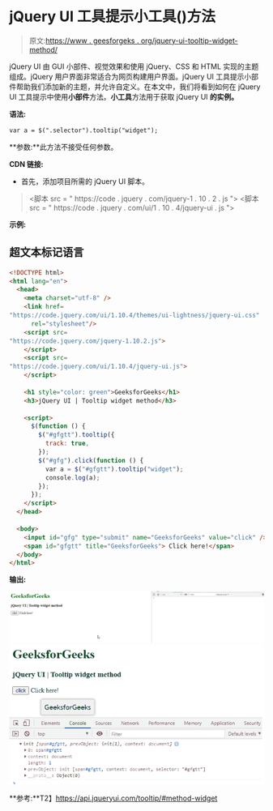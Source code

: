 # jQuery UI 工具提示小工具()方法

> 原文:[https://www . geesforgeks . org/jquery-ui-tooltip-widget-method/](https://www.geeksforgeeks.org/jquery-ui-tooltip-widget-method/)

jQuery UI 由 GUI 小部件、视觉效果和使用 jQuery、CSS 和 HTML 实现的主题组成。jQuery 用户界面非常适合为网页构建用户界面。jQuery UI 工具提示小部件帮助我们添加新的主题，并允许自定义。在本文中，我们将看到如何在 jQuery UI 工具提示中使用**小部件**方法。**小工具**方法用于获取 jQuery UI **的实例。**

**语法:**

```html
var a = $(".selector").tooltip("widget");
```

**参数:**此方法不接受任何参数。

**CDN 链接:**

*   首先，添加项目所需的 jQuery UI 脚本。

> <link href="”https://code.jquery.com/ui/1.10.4/themes/ui-lightness/jquery-ui.css”" rel="”stylesheet”">
> <脚本 src = " https://code . jquery . com/jquery-1 . 10 . 2 . js "></脚本>
> <脚本 src = " https://code . jquery . com/ui/1 . 10 . 4/jquery-ui . js "></脚本>

**示例:**

## 超文本标记语言

```html
<!DOCTYPE html>
<html lang="en">
  <head>
    <meta charset="utf-8" />
    <link href=
"https://code.jquery.com/ui/1.10.4/themes/ui-lightness/jquery-ui.css"
      rel="stylesheet"/>
    <script src=
"https://code.jquery.com/jquery-1.10.2.js">
    </script>
    <script src=
"https://code.jquery.com/ui/1.10.4/jquery-ui.js">
    </script>

    <h1 style="color: green">GeeksforGeeks</h1>
    <h3>jQuery UI | Tooltip widget method</h3>

    <script>
      $(function () {
        $("#gfgtt").tooltip({
          track: true,
        });
        $("#gfg").click(function () {
          var a = $("#gfgtt").tooltip("widget");
          console.log(a);
        });
      });
    </script>
  </head>

  <body>
    <input id="gfg" type="submit" name="GeeksforGeeks" value="click" />
    <span id="gfgtt" title="GeeksforGeeks"> Click here!</span>
  </body>
</html>
```

**输出:**

![](img/b41e4a32208c64e2fe156526a3de875b.png) ![](img/46b7f47eeac2b1fc19aa9f89f866153f.png)

**参考:**T2】https://api.jqueryui.com/tooltip/#method-widget
